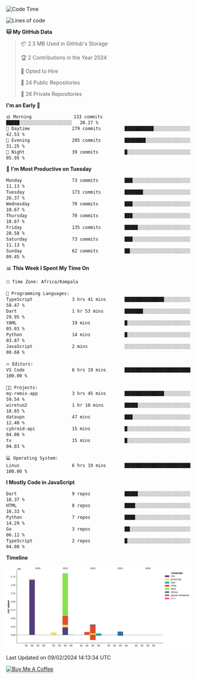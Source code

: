 <!--START_SECTION:waka-->
![Code Time](http://img.shields.io/badge/Code%20Time-429%20hrs%2030%20mins-blue)

![Lines of code](https://img.shields.io/badge/From%20Hello%20World%20I%27ve%20Written-4.1%20million%20lines%20of%20code-blue)

**🐱 My GitHub Data** 

> 📦 2.3 MB Used in GitHub's Storage 
 > 
> 🏆 2 Contributions in the Year 2024
 > 
> 💼 Opted to Hire
 > 
> 📜 24 Public Repositories 
 > 
> 🔑 26 Private Repositories 
 > 
**I'm an Early 🐤** 

```text
🌞 Morning                133 commits         █████░░░░░░░░░░░░░░░░░░░░   20.27 % 
🌆 Daytime                279 commits         ███████████░░░░░░░░░░░░░░   42.53 % 
🌃 Evening                205 commits         ████████░░░░░░░░░░░░░░░░░   31.25 % 
🌙 Night                  39 commits          █░░░░░░░░░░░░░░░░░░░░░░░░   05.95 % 
```
📅 **I'm Most Productive on Tuesday** 

```text
Monday                   73 commits          ███░░░░░░░░░░░░░░░░░░░░░░   11.13 % 
Tuesday                  173 commits         ███████░░░░░░░░░░░░░░░░░░   26.37 % 
Wednesday                70 commits          ███░░░░░░░░░░░░░░░░░░░░░░   10.67 % 
Thursday                 70 commits          ███░░░░░░░░░░░░░░░░░░░░░░   10.67 % 
Friday                   135 commits         █████░░░░░░░░░░░░░░░░░░░░   20.58 % 
Saturday                 73 commits          ███░░░░░░░░░░░░░░░░░░░░░░   11.13 % 
Sunday                   62 commits          ██░░░░░░░░░░░░░░░░░░░░░░░   09.45 % 
```


📊 **This Week I Spent My Time On** 

```text
🕑︎ Time Zone: Africa/Kampala

💬 Programming Languages: 
TypeScript               3 hrs 41 mins       ███████████████░░░░░░░░░░   58.47 % 
Dart                     1 hr 53 mins        ███████░░░░░░░░░░░░░░░░░░   29.95 % 
YAML                     19 mins             █░░░░░░░░░░░░░░░░░░░░░░░░   05.03 % 
Python                   14 mins             █░░░░░░░░░░░░░░░░░░░░░░░░   03.87 % 
JavaScript               2 mins              ░░░░░░░░░░░░░░░░░░░░░░░░░   00.68 % 

🔥 Editors: 
VS Code                  6 hrs 19 mins       █████████████████████████   100.00 % 

🐱‍💻 Projects: 
my-remix-app             3 hrs 45 mins       ███████████████░░░░░░░░░░   59.54 % 
wiretun2                 1 hr 10 mins        █████░░░░░░░░░░░░░░░░░░░░   18.65 % 
datavpn                  47 mins             ███░░░░░░░░░░░░░░░░░░░░░░   12.40 % 
cybroid-api              15 mins             █░░░░░░░░░░░░░░░░░░░░░░░░   04.08 % 
tv                       15 mins             █░░░░░░░░░░░░░░░░░░░░░░░░   04.03 % 

💻 Operating System: 
Linux                    6 hrs 19 mins       █████████████████████████   100.00 % 
```

**I Mostly Code in JavaScript** 

```text
Dart                     9 repos             █████░░░░░░░░░░░░░░░░░░░░   18.37 % 
HTML                     8 repos             ████░░░░░░░░░░░░░░░░░░░░░   16.33 % 
Python                   7 repos             ████░░░░░░░░░░░░░░░░░░░░░   14.29 % 
Go                       3 repos             ██░░░░░░░░░░░░░░░░░░░░░░░   06.12 % 
TypeScript               2 repos             █░░░░░░░░░░░░░░░░░░░░░░░░   04.08 % 
```



**Timeline**

![Lines of Code chart](https://raw.githubusercontent.com/drexhacker/drexhacker/main/assets/bar_graph.png)


 Last Updated on 09/02/2024 14:13:34 UTC
<!--END_SECTION:waka-->

<a href="https://www.buymeacoffee.com/drexsoftorg" target="_blank"><img src="https://www.buymeacoffee.com/assets/img/custom_images/orange_img.png" alt="Buy Me A Coffee" style="height: 41px !important;width: 174px !important;box-shadow: 0px 3px 2px 0px rgba(190, 190, 190, 0.5) !important;-webkit-box-shadow: 0px 3px 2px 0px rgba(190, 190, 190, 0.5) !important;" ></a>


<!---
drexhacker/drexhacker is a ✨ special ✨ repository because its `README.md` (this file) appears on your GitHub profile.
You can click the Preview link to take a look at your changes.
--->
